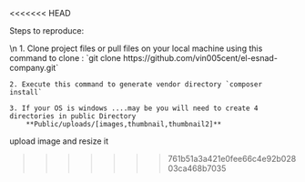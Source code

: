 <<<<<<< HEAD


<p>Steps to reproduce:</p>\n
    1. Clone project files or pull files on your local machine using this command
        to clone : `git clone https://github.com/vin005cent/el-esnad-company.git`
        
    2. Execute this command to generate vendor directory `composer install`
    
    3. If your OS is windows ....may be you will need to create 4 directories in public Directory
        **Public/uploads/[images,thumbnail,thumbnail2]**



upload image and resize it 
>>>>>>> 761b51a3a421e0fee66c4e92b02803ca468b7035
